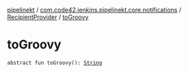 [pipelinekt](../../index.md) / [com.code42.jenkins.pipelinekt.core.notifications](../index.md) / [RecipientProvider](index.md) / [toGroovy](./to-groovy.md)

# toGroovy

`abstract fun toGroovy(): `[`String`](https://kotlinlang.org/api/latest/jvm/stdlib/kotlin/-string/index.html)